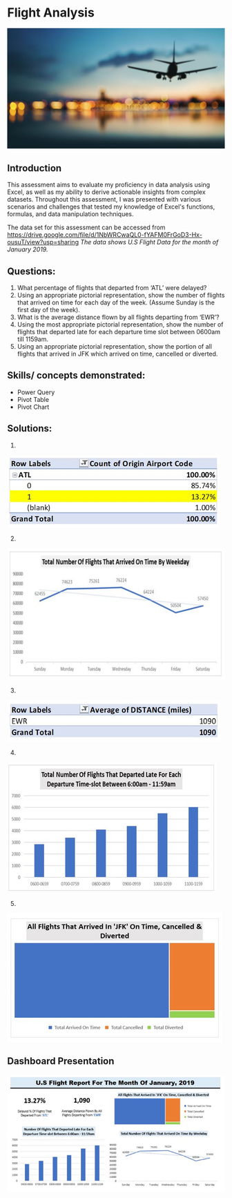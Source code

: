 # Flight Analysis 

![](intro_page.JPG)

## Introduction
This assessment aims to evaluate my proficiency in data analysis using Excel, as well as my ability to derive actionable insights from complex datasets. Throughout this assessment, I was presented with various scenarios and challenges that tested my knowledge of Excel's functions, formulas, and data manipulation techniques.

The data set for this assessment can be accessed from https://drive.google.com/file/d/1NbWRCwaQL0-fYAFM0FrGoD3-Hx-ousuT/view?usp=sharing
_The data shows U.S Flight Data for the month of January 2019._

## Questions:
1. What percentage of flights that departed from ‘ATL’ were delayed?
2. Using an appropriate pictorial representation, show the number of flights that arrived on time for each day of the week. (Assume Sunday is the first day of the week). 
3. What is the average distance flown by all flights departing from ‘EWR’? 
4. Using the most appropriate pictorial representation, show the number of flights that departed late for each departure time slot between 0600am till 1159am. 
5. Using an appropriate pictorial representation, show the portion of all flights that arrived in JFK which arrived on time, cancelled or diverted.

## Skills/ concepts demonstrated:
- Power Query
- Pivot Table
- Pivot Chart

## Solutions:
1.
![](solution_1.JPG)

2.
![](solution_2.JPG)

3.
![](solution_3.JPG)

4.
![](solution_4.JPG)

5.
![](solution_5.JPG)

## Dashboard Presentation
![](dashboard.JPG)
